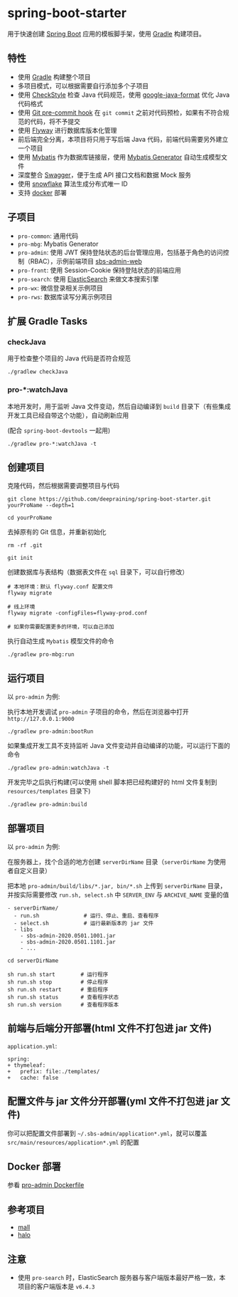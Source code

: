 # spring-boot-starter

用于快速创建 [Spring Boot](https://spring.io/projects/spring-boot) 应用的模板脚手架，使用 [Gradle](https://gradle.org/) 构建项目。

## 特性

- 使用 [Gradle](https://gradle.org/) 构建整个项目
- 多项目模式，可以根据需要自行添加多个子项目
- 使用 [CheckStyle](https://checkstyle.org/) 检查 Java 代码规范，使用 [google-java-format](https://github.com/google/google-java-format) 优化 Java 代码格式
- 使用 [Git pre-commit hook](./config/hooks) 在 `git commit` 之前对代码预检，如果有不符合规范的代码，将不予提交
- 使用 [Flyway](https://flywaydb.org/) 进行数据库版本化管理
- 前后端完全分离，本项目将只用于写后端 Java 代码，前端代码需要另外建立一个项目
- 使用 [Mybatis](https://www.mybatis.org/) 作为数据库链接层，使用 [Mybatis Generator](http://www.mybatis.org/generator/) 自动生成模型文件
- 深度整合 [Swagger](https://swagger.io/)，便于生成 API 接口文档和数据 Mock 服务
- 使用 [snowflake](https://github.com/twitter-archive/snowflake) 算法生成分布式唯一 ID
- 支持 [docker](https://www.docker.com/) 部署

## 子项目

- `pro-common`: 通用代码
- `pro-mbg`: Mybatis Generator
- `pro-admin`: 使用 JWT 保持登陆状态的后台管理应用，包括基于角色的访问控制（RBAC），示例前端项目 [sbs-admin-web](https://github.com/deepraining/sbs-admin-web)
- `pro-front`: 使用 Session-Cookie 保持登陆状态的前端应用
- `pro-search`: 使用 [ElasticSearch](https://www.elastic.co/) 来做文本搜索引擎
- `pro-wx`: 微信登录相关示例项目
- `pro-rws`: 数据库读写分离示例项目

## 扩展 Gradle Tasks

### checkJava

用于检查整个项目的 Java 代码是否符合规范

```
./gradlew checkJava 
```

### pro-*:watchJava

本地开发时，用于监听 Java 文件变动，然后自动编译到 `build` 目录下（有些集成开发工具已经自带这个功能），自动刷新应用

(配合 `spring-boot-devtools` 一起用)

```
./gradlew pro-*:watchJava -t
```

## 创建项目

克隆代码，然后根据需要调整项目与代码

```
git clone https://github.com/deepraining/spring-boot-starter.git yourProName --depth=1

cd yourProName
```

去掉原有的 Git 信息，并重新初始化

```
rm -rf .git

git init
```

创建数据库与表结构（数据表文件在 `sql` 目录下，可以自行修改）

```
# 本地环境：默认 flyway.conf 配置文件
flyway migrate

# 线上环境
flyway migrate -configFiles=flyway-prod.conf

# 如果你需要配置更多的环境，可以自己添加
```

执行自动生成 `Mybatis` 模型文件的命令

```
./gradlew pro-mbg:run
```

## 运行项目

以 `pro-admin` 为例:

执行本地开发调试 `pro-admin` 子项目的命令，然后在浏览器中打开 `http://127.0.0.1:9000`

```
./gradlew pro-admin:bootRun
```

如果集成开发工具不支持监听 Java 文件变动并自动编译的功能，可以运行下面的命令

```
./gradlew pro-admin:watchJava -t
```

开发完毕之后执行构建(可以使用 shell 脚本把已经构建好的 html 文件复制到 `resources/templates` 目录下)

```
./gradlew pro-admin:build
```

## 部署项目

以 `pro-admin` 为例:

在服务器上，找个合适的地方创建 `serverDirName` 目录（`serverDirName` 为使用者自定义目录）

把本地 `pro-admin/build/libs/*.jar, bin/*.sh` 上传到 `serverDirName` 目录，并按实际需要修改 `run.sh, select.sh` 中 `SERVER_ENV` 与 `ARCHIVE_NAME` 变量的值

```
- serverDirName/
  - run.sh              # 运行、停止、重启、查看程序
  - select.sh           # 运行最新版本的 jar 文件
  - libs
    - sbs-admin-2020.0501.1001.jar
    - sbs-admin-2020.0501.1101.jar
    - ...
```

```
cd serverDirName

sh run.sh start        # 运行程序
sh run.sh stop         # 停止程序
sh run.sh restart      # 重启程序
sh run.sh status       # 查看程序状态
sh run.sh version      # 查看程序版本
```

## 前端与后端分开部署(html 文件不打包进 jar 文件)

`application.yml`: 

```
spring:
+ thymeleaf:
+   prefix: file:./templates/
+   cache: false
```

## 配置文件与 jar 文件分开部署(yml 文件不打包进 jar 文件)

你可以把配置文件部署到 `~/.sbs-admin/application*.yml`，就可以覆盖 `src/main/resources/application*.yml` 的配置

## Docker 部署

参看 [pro-admin Dockerfile](./pro-admin/Dockerfile)

## 参考项目

- [mall](https://github.com/macrozheng/mall)
- [halo](https://github.com/halo-dev/halo)

## 注意

- 使用 `pro-search` 时，ElasticSearch 服务器与客户端版本最好严格一致，本项目的客户端版本是 `v6.4.3`
